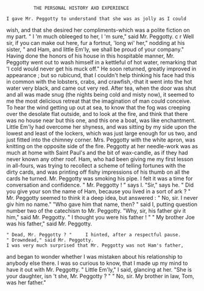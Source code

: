               THE PERSONAL HISTORY AXD EXPERIENCE

    I gave Mr. Peggotty to understand that she was as jolly as I could
wish, and that she desired her compliments-which was a polite fiction
on my part.
    " I 'm much obleeged to her, I 'm sure,"     said Mr. Peggotty. c r Well
sir, if you can make out here, fur a fortnut, 'long wi' her," nodding at
his sister, " and Ham, and little Em'ly, we shall be proud of your
company."
    Having done the honors of his house in this hospitable manner,
Mr. Peggotty went out to wash himself in a kettleful of hot water, remarking
that 'I cold would never get his muck off."        He soon returned, greatly
improved in appearance ; but so rubicund, that I couldn't help thinking
his face had this in common with the lobsters, crabs, and crawfish,-that
it went into the hot water very black, and came out very red.
   After tea, when the door was shut and all was made snug (the nights
being cold and misty now), it seemed to me the most delicious retreat
that the imagination of man could conceive. To hear the wind getting
up out at sea, to know that the fog was creeping over the desolate flat
outside, and to look at the fire, and think that there was no house near
but this one, and this one a boat, was like enchantment. Little Em'ly
had overcome her shyness, and was sitting by my side upon the lowest
and least of the lockers, which was just large enough for us two, and just
fitted into the chimney corner. Mrs. Peggotty with the white apron, was
knitting on the opposite side of the fire. Peggotty at her needle-work
was as much at home with Saint Paul's and the bit of wax-candle, as if
they had never known any other roof. Ham, who had been giving me
my first lesson in all-fours, was trying to recollect a scheme of telling
fortunes with the dirty cards, and was printing off fishy impressions of his
thumb on all the cards he turned. Mr. Peggotty was smoking his pipe.
I felt it was a time for conversation and confidence.
    " Mr. Peggotty ! " says I.
    "Sir," says he.
    " Did you give your son the name of Ham, because you lived in a sort
of ark ? "
   Mr. Peggotty seemed to think it a deep idea, but answered :
    " No, sir. I never giv him no name."
    "Who gave him that name, then? " said I, putting question number
two of the catechism to Mr. Peggotty.
    "Why, sir, his father giv it him," said Mr. Peggotty.
    " I thought you were his father ! "
    " My brother Joe was his father," said Mr. Peggotty.

    " Dead, Mr. Peggotty ? "     I hinted, after a respectful pause.
    " Drowndead," said Mr. Peggotty.
    I was very much surprised that Mr. Peggotty was not Ham's father,
and began to wonder whether I was mistaken about his relationship to
anybody else there. I was so curious to know, that I made up my mind
to have it out with Mr. Peggotty.
    " Little Em'ly," I said, glancing at her. "She is your daughter, isn 't
she, Mr. Peggotty ? "
    " No, sir.   My brother in law, Tom, was her father."
